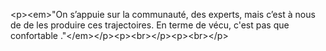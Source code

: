 &lt;p&gt;&lt;em&gt;&quot;On s’appuie sur la communauté, des experts, mais c’est à nous de de les produire ces trajectoires. En terme de vécu, c&#x27;est pas que confortable .&quot;&lt;&#x2F;em&gt;&lt;&#x2F;p&gt;&lt;p&gt;&lt;br&gt;&lt;&#x2F;p&gt;&lt;p&gt;&lt;br&gt;&lt;&#x2F;p&gt;